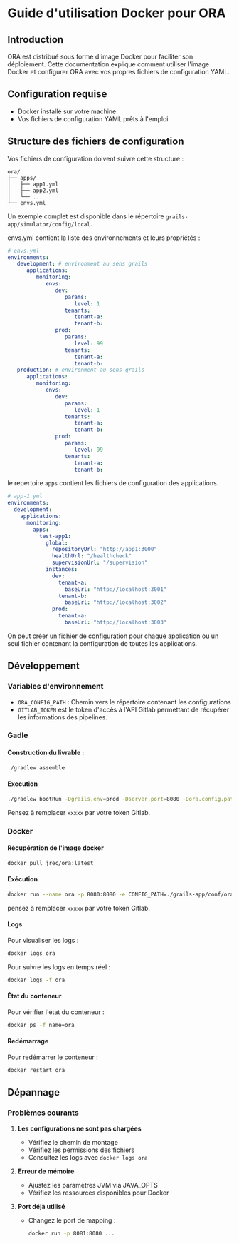 # Guide d'utilisation Docker pour ORA

## Introduction

ORA est distribué sous forme d'image Docker pour faciliter son déploiement. Cette documentation explique comment
utiliser l'image Docker et configurer ORA avec vos propres fichiers de configuration YAML.

## Configuration requise

- Docker installé sur votre machine
- Vos fichiers de configuration YAML prêts à l'emploi

## Structure des fichiers de configuration

Vos fichiers de configuration doivent suivre cette structure :

```
ora/
├── apps/
│   ├── app1.yml
│   ├── app2.yml
│   └── ...
└── envs.yml
```

Un exemple complet est disponible dans le répertoire `grails-app/simulator/config/local`.

envs.yml contient la liste des environnements et leurs propriétés :

```yaml
# envs.yml
environments:
   development: # environment au sens grails
      applications:
         monitoring:
            envs:
               dev:
                  params:
                     level: 1
                  tenants:
                     tenant-a:
                     tenant-b:
               prod:
                  params:
                     level: 99
                  tenants:
                     tenant-a:
                     tenant-b:
   production: # environment au sens grails
      applications:
         monitoring:
            envs:
               dev:
                  params:
                     level: 1
                  tenants:
                     tenant-a:
                     tenant-b:
               prod:
                  params:
                     level: 99
                  tenants:
                     tenant-a:
                     tenant-b:

```

le repertoire `apps` contient les fichiers de configuration des applications.

```yaml
# app-1.yml
environments:
  development:
    applications:
      monitoring:
        apps:
          test-app1:
            global:
              repositoryUrl: "http://app1:3000"
              healthUrl: "/healthcheck"
              supervisionUrl: "/supervision"
            instances:
              dev:
                tenant-a:
                  baseUrl: "http://localhost:3001"
                tenant-b:
                  baseUrl: "http://localhost:3002"
              prod:
                tenant-a:
                  baseUrl: "http://localhost:3003"
```

On peut créer un fichier de configuration pour chaque application ou un seul fichier contenant la configuration de
toutes les applications.

## Développement

### Variables d'environnement

- `ORA_CONFIG_PATH` : Chemin vers le répertoire contenant les configurations
- `GITLAB_TOKEN` est le token d'accès à l'API Gitlab permettant de récupérer les informations des pipelines.

### Gadle

#### Construction du livrable :

```bash
./gradlew assemble
```

#### Execution

```bash
./gradlew bootRun -Dgrails.env=prod -Dserver.port=8080 -Dora.config.path=./grails-app/conf/ora -Dgitlab.token=xxxxx
```

Pensez à remplacer `xxxxx` par votre token Gitlab.

### Docker

#### Récupération de l'image docker

```bash
docker pull jrec/ora:latest
```

#### Exécution

```bash
docker run --name ora -p 8080:8080 -e CONFIG_PATH=./grails-app/conf/ora -e GITLAB_TOKEN=xxxxx -t jrec/ora:latest
```

pensez à remplacer `xxxxx` par votre token Gitlab.

#### Logs

Pour visualiser les logs :

```bash
docker logs ora
```

Pour suivre les logs en temps réel :

```bash
docker logs -f ora
```

#### État du conteneur

Pour vérifier l'état du conteneur :

```bash
docker ps -f name=ora
```

#### Redémarrage

Pour redémarrer le conteneur :

```bash
docker restart ora
```

## Dépannage

### Problèmes courants

1. **Les configurations ne sont pas chargées**
    - Vérifiez le chemin de montage
    - Vérifiez les permissions des fichiers
    - Consultez les logs avec `docker logs ora`

2. **Erreur de mémoire**
    - Ajustez les paramètres JVM via JAVA_OPTS
    - Vérifiez les ressources disponibles pour Docker

3. **Port déjà utilisé**
    - Changez le port de mapping :
      ```bash
      docker run -p 8081:8080 ...
      ```